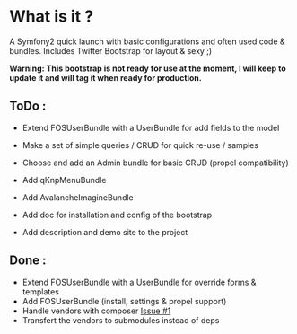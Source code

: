 What is it ?
============
A Symfony2 quick launch with basic configurations and often used code & bundles. Includes Twitter Bootstrap for layout & sexy ;)

**Warning: This bootstrap is not ready for use at the moment, I will keep to update it and will tag it when ready for production.**

ToDo :
-----

* Extend FOSUserBundle with a UserBundle for add fields to the model
* Make a set of simple queries / CRUD for quick re-use / samples

* Choose and add an Admin bundle for basic CRUD (propel compatibility)
* Add qKnpMenuBundle
* Add AvalancheImagineBundle
* Add doc for installation and config of the bootstrap
* Add description and demo site to the project

Done :
-----

* Extend FOSUserBundle with a UserBundle for override forms & templates
* Add FOSUserBundle (install, settings & propel support)
* Handle vendors with composer [Issue #1](https://github.com/pixel-cookers/symfony2_bootstrap/issues/1)
* Transfert the vendors to submodules instead of deps
